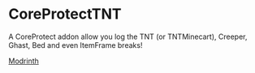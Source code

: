 # CoreProtectTNT
A CoreProtect addon allow you log the TNT (or TNTMinecart), Creeper, Ghast, Bed and even ItemFrame breaks!

[Modrinth](https://modrinth.com/plugin/coreprotecttnt)

